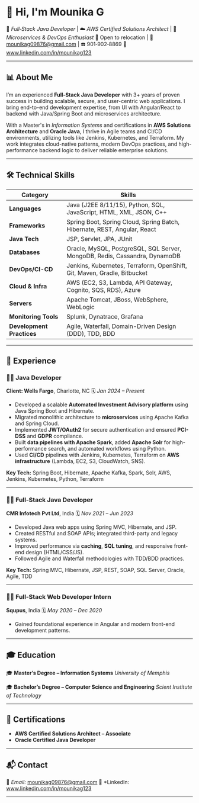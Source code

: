 
# 👋 Hi, I'm Mounika G

🎯 *Full‑Stack Java Developer* | ☁️ *AWS Certified Solutions Architect* | 🔁 *Microservices & DevOps Enthusiast*
📍 Open to relocation | 📧 [mounikag09876@gmail.com](mailto:mounikag09876@gmail.com) | ☎️ 901‑902‑8869
🔗 www.linkedin.com/in/mounikag123

---

## 📊 About Me

I’m an experienced **Full‑Stack Java Developer** with 3+ years of proven success in building scalable, secure, and user-centric web applications. I bring end-to-end development expertise, from UI with Angular/React to backend with Java/Spring Boot and microservices architecture.

With a Master's in *Information Systems* and certifications in **AWS Solutions Architecture** and **Oracle Java**, I thrive in Agile teams and CI/CD environments, utilizing tools like Jenkins, Kubernetes, and Terraform. My work integrates cloud-native patterns, modern DevOps practices, and high-performance backend logic to deliver reliable enterprise solutions.

---

## 🛠 Technical Skills

| **Category**              | **Skills**                                                                 |
| ------------------------- | -------------------------------------------------------------------------- |
| **Languages**             | Java (J2EE 8/11/15), Python, SQL, JavaScript, HTML, XML, JSON, C++         |
| **Frameworks**            | Spring Boot, Spring Cloud, Spring Batch, Hibernate, REST, Angular, React   |
| **Java Tech**             | JSP, Servlet, JPA, JUnit                                                   |
| **Databases**             | Oracle, MySQL, PostgreSQL, SQL Server, MongoDB, Redis, Cassandra, DynamoDB |
| **DevOps/CI-CD**          | Jenkins, Kubernetes, Terraform, OpenShift, Git, Maven, Gradle, Bitbucket   |
| **Cloud & Infra**         | AWS (EC2, S3, Lambda, API Gateway, Cognito, SQS, RDS), Azure               |
| **Servers**               | Apache Tomcat, JBoss, WebSphere, WebLogic                                  |
| **Monitoring Tools**      | Splunk, Dynatrace, Grafana                                                 |
| **Development Practices** | Agile, Waterfall, Domain-Driven Design (DDD), TDD, BDD                     |

---

## 💼 Experience

### 👨‍💻 Java Developer

**Client: Wells Fargo**, Charlotte, NC
🗓 *Jan 2024 – Present*

* Developed a scalable **Automated Investment Advisory platform** using Java Spring Boot and Hibernate.
* Migrated monolithic architecture to **microservices** using Apache Kafka and Spring Cloud.
* Implemented **JWT/OAuth2** for secure authentication and ensured **PCI-DSS** and **GDPR** compliance.
* Built **data pipelines with Apache Spark**, added **Apache Solr** for high-performance search, and automated workflows using Python.
* Used **CI/CD** pipelines with Jenkins, Kubernetes, Terraform on **AWS infrastructure** (Lambda, EC2, S3, CloudWatch, SNS).

**Key Tech:** Spring Boot, Hibernate, Apache Kafka, Spark, Solr, AWS, Jenkins, Kubernetes, Python, Terraform

---

### 👨‍💻 Full-Stack Java Developer

**CMR Infotech Pvt Ltd**, India
🗓 *Nov 2021 – Jun 2023*

* Developed Java web apps using Spring MVC, Hibernate, and JSP.
* Created RESTful and SOAP APIs; integrated third-party and legacy systems.
* Improved performance via **caching**, **SQL tuning**, and responsive front-end design (HTML/CSS/JS).
* Followed Agile and Waterfall methodologies with TDD/BDD practices.

**Key Tech:** Spring MVC, Hibernate, JSP, REST, SOAP, SQL Server, Oracle, Agile, TDD

---

### 👩‍💻 Full-Stack Web Developer Intern

**Squpus**, India
🗓 *May 2020 – Dec 2020*

* Gained foundational experience in Angular and modern front-end development patterns.

---

## 🎓 Education

🎓 **Master’s Degree – Information Systems**
*University of Memphis*

🎓 **Bachelor’s Degree – Computer Science and Engineering**
*Scient Institute of Technology*

---

## 🏅 Certifications

* **AWS Certified Solutions Architect – Associate**
* **Oracle Certified Java Developer**

---

## 📬 Contact

📧 *Email:* [mounikag09876@gmail.com](mailto:mounikag09876@gmail.com)
🔗 *LinkedIn: www.linkedin.com/in/mounikag123

---

